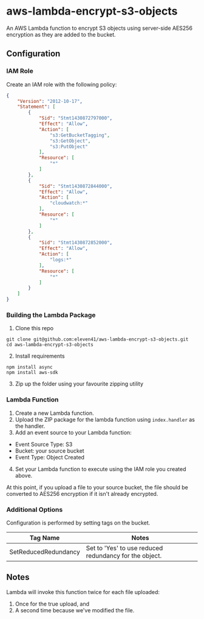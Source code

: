 # aws-lambda-encrypt-s3-objects
An AWS Lambda function to encrypt S3 objects using server-side AES256 encryption 
as they are added to the bucket.

## Configuration

### IAM Role

Create an IAM role with the following policy:

```json
{
    "Version": "2012-10-17",
    "Statement": [
        {
            "Sid": "Stmt1430872797000",
            "Effect": "Allow",
            "Action": [
                "s3:GetBucketTagging",
                "s3:GetObject",
                "s3:PutObject"
            ],
            "Resource": [
                "*"
            ]
        },
        {
            "Sid": "Stmt1430872844000",
            "Effect": "Allow",
            "Action": [
                "cloudwatch:*"
            ],
            "Resource": [
                "*"
            ]
        },
        {
            "Sid": "Stmt1430872852000",
            "Effect": "Allow",
            "Action": [
                "logs:*"
            ],
            "Resource": [
                "*"
            ]
        }
    ]
}
```

### Building the Lambda Package

1. Clone this repo

```
git clone git@github.com:eleven41/aws-lambda-encrypt-s3-objects.git
cd aws-lambda-encrypt-s3-objects
```

2. Install requirements

```
npm install async
npm install aws-sdk
```

3. Zip up the folder using your favourite zipping utility

### Lambda Function

1. Create a new Lambda function.
2. Upload the ZIP package for the lambda function using `index.handler` as the handler.
3. Add an event source to your Lambda function:
 * Event Source Type: S3
 * Bucket: your source bucket
 * Event Type: Object Created
4. Set your Lambda function to execute using the IAM role you created above.

At this point, if you upload a file to your source bucket, the file 
should be converted to AES256 encryption if it isn't already encrypted.

### Additional Options

Configuration is performed by setting tags on the bucket.

Tag Name | Notes
---|---
SetReducedRedundancy | Set to 'Yes' to use reduced redundancy for the object.

## Notes

Lambda will invoke this function twice for each file uploaded:

1. Once for the true upload, and
2. A second time because we've modified the file.
